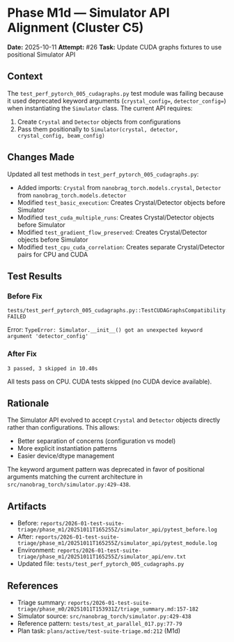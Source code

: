 # Phase M1d — Simulator API Alignment (Cluster C5)

**Date:** 2025-10-11
**Attempt:** #26
**Task:** Update CUDA graphs fixtures to use positional Simulator API

## Context

The `test_perf_pytorch_005_cudagraphs.py` test module was failing because it used deprecated keyword arguments (`crystal_config=`, `detector_config=`) when instantiating the `Simulator` class. The current API requires:

1. Create `Crystal` and `Detector` objects from configurations
2. Pass them positionally to `Simulator(crystal, detector, crystal_config, beam_config)`

## Changes Made

Updated all test methods in `test_perf_pytorch_005_cudagraphs.py`:
- Added imports: `Crystal` from `nanobrag_torch.models.crystal`, `Detector` from `nanobrag_torch.models.detector`
- Modified `test_basic_execution`: Creates Crystal/Detector objects before Simulator
- Modified `test_cuda_multiple_runs`: Creates Crystal/Detector objects before Simulator
- Modified `test_gradient_flow_preserved`: Creates Crystal/Detector objects before Simulator
- Modified `test_cpu_cuda_correlation`: Creates separate Crystal/Detector pairs for CPU and CUDA

## Test Results

### Before Fix
```
tests/test_perf_pytorch_005_cudagraphs.py::TestCUDAGraphsCompatibility::test_basic_execution[cpu] FAILED
```
Error: `TypeError: Simulator.__init__() got an unexpected keyword argument 'detector_config'`

### After Fix
```
3 passed, 3 skipped in 10.40s
```

All tests pass on CPU. CUDA tests skipped (no CUDA device available).

## Rationale

The Simulator API evolved to accept `Crystal` and `Detector` objects directly rather than configurations. This allows:
- Better separation of concerns (configuration vs model)
- More explicit instantiation patterns
- Easier device/dtype management

The keyword argument pattern was deprecated in favor of positional arguments matching the current architecture in `src/nanobrag_torch/simulator.py:429-438`.

## Artifacts

- Before: `reports/2026-01-test-suite-triage/phase_m1/20251011T165255Z/simulator_api/pytest_before.log`
- After: `reports/2026-01-test-suite-triage/phase_m1/20251011T165255Z/simulator_api/pytest_module.log`
- Environment: `reports/2026-01-test-suite-triage/phase_m1/20251011T165255Z/simulator_api/env.txt`
- Updated file: `tests/test_perf_pytorch_005_cudagraphs.py`

## References

- Triage summary: `reports/2026-01-test-suite-triage/phase_m0/20251011T153931Z/triage_summary.md:157-182`
- Simulator source: `src/nanobrag_torch/simulator.py:429-438`
- Reference pattern: `tests/test_at_parallel_017.py:77-79`
- Plan task: `plans/active/test-suite-triage.md:212` (M1d)
